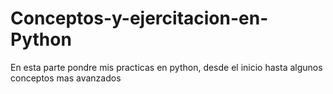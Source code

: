 # Conceptos-y-ejercitacion-en-Python

En esta parte pondre mis practicas en python, desde el inicio hasta algunos conceptos mas avanzados
